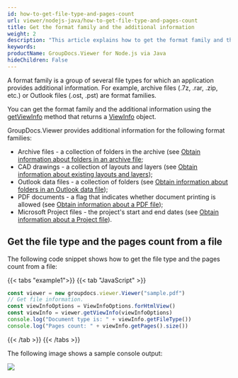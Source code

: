 ```yaml
---
id: how-to-get-file-type-and-pages-count
url: viewer/nodejs-java/how-to-get-file-type-and-pages-count
title: Get the format family and the additional information
weight: 2
description: "This article explains how to get the format family and the additional information using Java with GroupDocs.Viewer for Node.js."
keywords: 
productName: GroupDocs.Viewer for Node.js via Java
hideChildren: False
---
```

A format family is a group of several file types for which an application provides additional information. For example, archive files (.7z, .rar, .zip, etc.) or Outlook files (.ost, .pst) are format families.

You can get the format family and the additional information using the [getViewInfo](#) method that returns a [ViewInfo](#) object.

GroupDocs.Viewer provides additional information for the following format families:

* Archive files - a collection of folders in the archive (see [Obtain information about folders in an archive file](#);
* CAD drawings - a collection of layouts and layers (see [Obtain information about existing layouts and layers](#));
* Outlook data files - a collection of folders (see [Obtain information about folders in an Outlook data file](#));
* PDF documents - a flag that indicates whether document printing is allowed (see [Obtain information about a PDF file](#));
* Microsoft Project files - the project's start and end dates (see [Obtain information about a Project file](#)).

## Get the file type and the pages count from a file

The following code snippet shows how to get the file type and the pages count from a file:

{{< tabs "example1">}}
{{< tab "JavaScript" >}}
```js
const viewer = new groupdocs.viewer.Viewer("sample.pdf")
// Get file information.
const viewInfoOptions = ViewInfoOptions.forHtmlView()
const viewInfo = viewer.getViewInfo(viewInfoOptions)
console.log("Document type is: " + viewInfo.getFileType())
console.log("Pages count: " + viewInfo.getPages().size())
```
{{< /tab >}}
{{< /tabs >}}

The following image shows a sample console output:

![](/viewer/nodejs-java/images/how-to-get-file-type-and-pages-count.png)